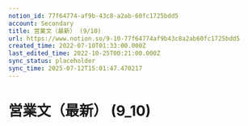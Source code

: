 ```yaml
---
notion_id: 77f64774-af9b-43c8-a2ab-60fc1725bdd5
account: Secondary
title: 営業文（最新） (9/10)
url: https://www.notion.so/9-10-77f64774af9b43c8a2ab60fc1725bdd5
created_time: 2022-07-10T01:33:00.000Z
last_edited_time: 2022-10-25T00:21:00.000Z
sync_status: placeholder
sync_time: 2025-07-12T15:01:47.470217
---
```

# 営業文（最新） (9_10)
